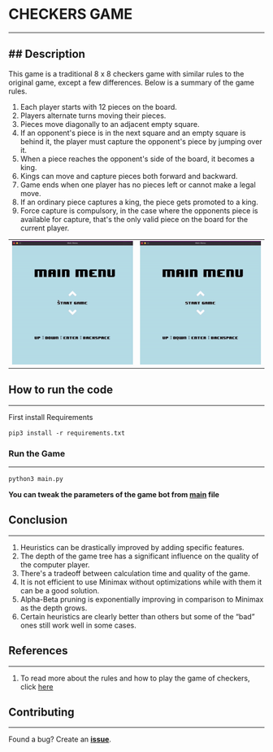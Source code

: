 # CHECKERS GAME
---

## Description
---

This game is a traditional 8 x 8 checkers game with similar rules to the original game, except a few differences. Below is a summary of the game rules.

1. Each player starts with 12 pieces on the board.
2. Players alternate turns moving their pieces.
3. Pieces move diagonally to an adjacent empty square.
4. If an opponent's piece is in the next square and an empty square is behind it, the player must capture the opponent's piece by jumping over it.
5. When a piece reaches the opponent's side of the board, it becomes a king.
6. Kings can move and capture pieces both forward and backward.
7. Game ends when one player has no pieces left or cannot make a legal move.
8. If an ordinary piece captures a king, the piece gets promoted to a king.
9. Force capture is compulsory, in the case where the opponents piece is available for capture, that's the only valid piece on the board for the current player.

<table>
    <tr>
        <td><img src="visuals/gameplay_1.gif" alt="AI vs Player I"></td>
        <td><img src="visuals/gameplay_2.gif" alt="AI vs Player II"></td>
    </tr>
</table>



## How to run the code
---

First install Requirements

```
pip3 install -r requirements.txt
```

### Run the Game
--- 

```bash
python3 main.py
```

**You can tweak the parameters of the game bot from [main](main.py) file**

## Conclusion
--- 

1. Heuristics can be drastically improved by adding specific features.
2. The depth of the game tree has a significant influence on the quality of the computer player.
3. There's a tradeoff between calculation time and quality of the game.
4. It is not efficient to use Minimax without optimizations while with them it can be a good solution.
5. Alpha-Beta pruning is exponentially improving in comparison to Minimax as the depth grows.
6. Certain heuristics are clearly better than others but some of the “bad” ones still work well in some cases.

## References
---

1. To read more about the rules and how to play the game of checkers, click [here](http://www.itsyourturn.com/t_helptopic2030.html)

## Contributing
---

Found a bug? Create an **[issue](https://github.com/d1m3j1/Checkers/issues/new)**.